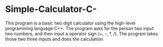 # Simple-Calculator-C-
This program is a basic two digit calculator using the high-level programming language C++. The program asks for the person two input two numbers, and then input a operator sign (+, -, *, /). The program takes those two three inputs and does the calculation. 
